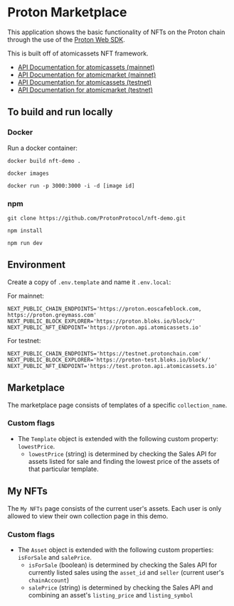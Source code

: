 
# Proton Marketplace

This application shows the basic functionality of NFTs on the Proton chain through the use of the [Proton Web SDK](https://www.npmjs.com/package/@proton/web-sdk).

This is built off of atomicassets NFT framework.

- [API Documentation for atomicassets (mainnet)](https://proton.api.atomicassets.io/atomicassets/docs/swagger/)
- [API Documentation for atomicmarket (mainnet)](https://proton.api.atomicassets.io/atomicmarket/docs/swagger/)
- [API Documentation for atomicassets (testnet)](https://test.proton.api.atomicassets.io/atomicassets/docs/swagger/)
- [API Documentation for atomicmarket (testnet)](https://test.proton.api.atomicassets.io/atomicmarket/docs/swagger/)

## To build and run locally

### Docker

Run a docker container:

```
docker build nft-demo .

docker images

docker run -p 3000:3000 -i -d [image id]
```

### npm

```
git clone https://github.com/ProtonProtocol/nft-demo.git

npm install

npm run dev
```

## Environment

Create a copy of `.env.template` and name it `.env.local`:

For mainnet:
```
NEXT_PUBLIC_CHAIN_ENDPOINTS='https://proton.eoscafeblock.com, https://proton.greymass.com'
NEXT_PUBLIC_BLOCK_EXPLORER='https://proton.bloks.io/block/'
NEXT_PUBLIC_NFT_ENDPOINT='https://proton.api.atomicassets.io'

```

For testnet:
```
NEXT_PUBLIC_CHAIN_ENDPOINTS='https://testnet.protonchain.com'
NEXT_PUBLIC_BLOCK_EXPLORER='https://proton-test.bloks.io/block/'
NEXT_PUBLIC_NFT_ENDPOINT='https://test.proton.api.atomicassets.io'

```

## Marketplace

The marketplace page consists of templates of a specific `collection_name`.

### Custom flags

- The `Template` object is extended with the following custom property: `lowestPrice`.
  - `lowestPrice` (string) is determined by checking the Sales API for assets listed for sale and finding the lowest price of the assets of that particular template.

## My NFTs

The `My NFTs` page consists of the current user's assets. Each user is only allowed to view their own collection page in this demo.

### Custom flags

- The `Asset` object is extended with the following custom properties: `isForSale` and `salePrice`.
  - `isForSale` (boolean) is determined by checking the Sales API for currently listed sales using the `asset_id` and `seller` (current user's `chainAccount`)
  - `salePrice` (string) is determined by checking the Sales API and combining an asset's `listing_price` and `listing_symbol`

